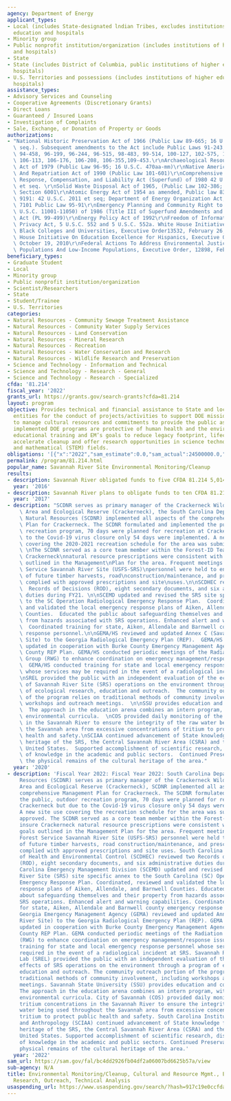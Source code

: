 ```yaml
---
agency: Department of Energy
applicant_types:
- Local (includes State-designated lndian Tribes, excludes institutions of higher
  education and hospitals
- Minority group
- Public nonprofit institution/organization (includes institutions of higher education
  and hospitals)
- State
- State (includes District of Columbia, public institutions of higher education and
  hospitals)
- U.S. Territories and possessions (includes institutions of higher education and
  hospitals)
assistance_types:
- Advisory Services and Counseling
- Cooperative Agreements (Discretionary Grants)
- Direct Loans
- Guaranteed / Insured Loans
- Investigation of Complaints
- Sale, Exchange, or Donation of Property or Goods
authorizations:
- "National Historic Preservation Act of 1966 (Public Law 89-665; 16 U.S.C. 470 et\
  \ seq.). Subsequent amendments to the Act include Public Laws 91-243, 93-54, 94-422,\
  \ 94-458, 96-199, 96-244, 96-515, 98-483, 99-514, 100-127, 102-575, 103-437, 104-333,\
  \ 106-113, 106-176, 106-208, 106-355,109-453.\r\nArchaeological Resources Protection\
  \ Act of 1979 (Public Law 96-95; 16 U.S.C. 470aa-mm)\r\nNative American Graves Protection\
  \ And Repatriation Act of 1990 (Public Law 101-601)\r\nComprehensive Environmental\
  \ Response, Compensation, and Liability Act (Superfund) of 1980 42 U.S.C. §9601\
  \ et seq. \r\nSolid Waste Disposal Act of 1965, (Public Law 102-386; 42 U.S.C 6961),\
  \ Section 6001\r\nAtomic Energy Act of 1954 as amended, Public law 83-703;Stat.\
  \ 9191: 42 U.S.C. 2011 et seq; Department of Energy Organization Act, 42 U.S.C.\
  \ 7101 Public Law 95-91\r\nEmergency Planning and Community Right to Know Act (42\
  \ U.S.C. 11001-11050) of 1986 (Title III of Superfund Amendments and Reauthorization\
  \ Act (PL 99-499)\r\nEnergy Policy Act of 1992\r\nFreedom of Information Act and\
  \ Privacy Act, 5 U.S.C. 552 and 5 U.S.C. 552a. White House Initiative On Historically\
  \ Black Colleges and Universities, Executive Order13532, February 26, 2010\r\nWhite\
  \ House Initiative On Education Excellence for Hispanics, Executive Order13555,\
  \ October 19, 2010\r\nFederal Actions To Address Environmental Justice In Minority\
  \ Populations And Low-Income Populations, Executive Order, 12898, February 11, 1994."
beneficiary_types:
- Graduate Student
- Local
- Minority group
- Public nonprofit institution/organization
- Scientist/Researchers
- State
- Student/Trainee
- U.S. Territories
categories:
- Natural Resources - Community Sewage Treatment Assistance
- Natural Resources - Community Water Supply Services
- Natural Resources - Land Conservation
- Natural Resources - Mineral Research
- Natural Resources - Recreation
- Natural Resources - Water Conservation and Research
- Natural Resources - Wildlife Research and Preservation
- Science and Technology - Information and Technical
- Science and Technology - Research - General
- Science and Technology - Research - Specialized
cfda: '81.214'
fiscal_year: '2022'
grants_url: https://grants.gov/search-grants?cfda=81.214
layout: program
objective: Provides technical and financial assistance to State and local government
  entities for the conduct of projects/activities to support DOE missions; requirements
  to manage cultural resources and commitments to provide the public assurances that
  implemented DOE programs are protective of human health and the environment and
  educational training and EM’s goals to reduce legacy footprint, lifecycle cost and
  accelerate cleanup and offer research opportunities in science technology, engineering
  and mathematical (STEM) fields.
obligations: '[{"x":"2022","sam_estimate":0.0,"sam_actual":24500000.0,"usa_spending_actual":36327186.3},{"x":"2023","sam_estimate":26506813.0,"sam_actual":0.0,"usa_spending_actual":57718670.01},{"x":"2024","sam_estimate":45000000.0,"sam_actual":0.0,"usa_spending_actual":61058807.16}]'
permalink: /program/81.214.html
popular_name: Savannah River Site Environmental Monitoring/Cleanup
results:
- description: Savannah River obligated funds to five CFDA 81.214 5,014,911.13
  year: '2016'
- description: Savannah River plans to obligate funds to ten CFDA 81.214
  year: '2017'
- description: "SCDNR serves as primary manager of the Crackerneck Wildlife Management\
    \ Area and Ecological Reserve (Crackerneck), the South Carolina Department of\
    \ Natural Resources (SCDNR) implemented all aspects of the comprehensive Management\
    \ Plan for Crackerneck. The SCDNR formulated and implemented the public, outdoor\
    \ recreation program, 70 days were planned for recreation at Crackerneck but due\
    \ to the Covid-19 virus closure only 54 days were implemented. A new site use\
    \ covering the 2020-2021 recreation schedule for the area was submitted and approved.\
    \ \nThe SCDNR served as a core team member within the Forest-ID Team to insure\
    \ Crackerneck\nnatural resource prescriptions were consistent with habitat goals\
    \ outlined in the Management\nPlan for the area. Frequent meetings with US Forest\
    \ Service Savannah River Site (USFS-SRS)\npersonnel were held to ensure implementation\
    \ of future timber harvests, road\nconstruction/maintenance, and prescribed burning\
    \ complied with approved prescriptions and site\nuses.\n\nSCDHEC reviewed two\
    \  Records of Decisions (ROD), eight secondary documents, and six administrative\
    \ duties during FY21. \n\nSCEMD updated and revised the SRS site specific annex\
    \ to the SC Operation Radiological Emergency Response Plan.  Coordinated, reviewed\
    \ and validated the local emergency response plans of Aiken, Allendale, and Barnwell\
    \ Counties.  Educated the public about safeguarding themselves and their property\
    \ from hazards associated with SRS operations. Enhanced alert and warning capabilities.\
    \  Coordinated training for state, Aiken, Allendale and Barnwell county emergency\
    \ response personnel.\n\nGEMA/HS reviewed and updated Annex C (Savannah River\
    \ Site) to the Georgia Radiological Emergency Plan (REP).  GEMA/HS reviewed and\
    \ updated in cooperation with Burke County Emergency Management Agency the Burke\
    \ County REP Plan. GEMA/HS conducted periodic meetings of the Radiation Working\
    \ Group (RWG) to enhance coordination on emergency management/response issues.\
    \  GEMA/HS conducted training for state and local emergency response personnel\
    \ whose services may be required in the event of a radiological incident at SRS.\n\
    \nSREL provided the public with an independent evaluation of the ecological effects\
    \ of Savannah River Site (SRS) operations on the environment through a program\
    \ of ecological research, education and outreach.  The community outreach portion\
    \ of the program relies on traditional methods of community involvement, including\
    \ workshops and outreach meetings.  \n\nSSU provides education and community outreach.\
    \  The approach in the education arena combines an intern program, with expanding\
    \ environmental curricula.  \nCOS provided daily monitoring of the tritium concentrations\
    \ in the Savannah River to ensure the integrity of the raw water being used throughout\
    \ the Savannah area from excessive concentrations of tritium to protect public\
    \ health and safety.\nSCIAA continued advancement of State knowledge for the cultural\
    \ heritage of the SRS, the Central Savannah River Area (CSRA) and the southeastern\
    \ United States.  Supported accomplishment of scientific research, dissemination\
    \ of knowledge in the academic and public sectors.  Continued Preservation of\
    \ the physical remains of the cultural heritage of the area."
  year: '2020'
- description: 'Fiscal Year 2022: Fiscal Year 2022: South Carolina Department of Natural
    Resources (SCDNR) serves as primary manager of the Crackerneck Wildlife Management
    Area and Ecological Reserve (Crackerneck), SCDNR implemented all aspects of the
    comprehensive Management Plan for Crackerneck. The SCDNR formulated and implemented
    the public, outdoor recreation program, 70 days were planned for recreation at
    Crackerneck but due to the Covid-19 virus closure only 54 days were implemented.
    A new site use covering the recreation schedule for the area was submitted and
    approved. The SCDNR served as a core team member within the Forest-ID Team to
    insure Crackerneck natural resource prescriptions were consistent with habitat
    goals outlined in the Management Plan for the area. Frequent meetings with US
    Forest Service Savannah River Site (USFS-SRS) personnel were held to ensure implementation
    of future timber harvests, road construction/maintenance, and prescribed burning
    complied with approved prescriptions and site uses. South Carolina Department
    of Health and Environmental Control (SCDHEC) reviewed two Records of Decisions
    (ROD), eight secondary documents, and six administrative duties during 2022. South
    Carolina Emergency Management Division (SCEMD) updated and revised the Savannah
    River Site (SRS) site specific annex to the South Carolina (SC) Operation Radiological
    Emergency Response Plan. Coordinated, reviewed and validated the local emergency
    response plans of Aiken, Allendale, and Barnwell Counties. Educated the public
    about safeguarding themselves and their property from hazards associated with
    SRS operations. Enhanced alert and warning capabilities. Coordinated training
    for state, Aiken, Allendale and Barnwell county emergency response personnel.
    Georgia Emergency Management Agency (GEMA) reviewed and updated Annex C (Savannah
    River Site) to the Georgia Radiological Emergency Plan (REP). GEMA reviewed and
    updated in cooperation with Burke County Emergency Management Agency the Burke
    County REP Plan. GEMA conducted periodic meetings of the Radiation Working Group
    (RWG) to enhance coordination on emergency management/response issues. GEMA conducted
    training for state and local emergency response personnel whose services may be
    required in the event of a radiological incident at SRS. Savannah River Ecology
    Lab (SREL) provided the public with an independent evaluation of the ecological
    effects of SRS operations on the environment through a program of ecological research,
    education and outreach. The community outreach portion of the program relies on
    traditional methods of community involvement, including workshops and outreach
    meetings. Savannah State University (SSU) provides education and community outreach.
    The approach in the education arena combines an intern program, with expanding
    environmental curricula. City of Savannah (COS) provided daily monitoring of the
    tritium concentrations in the Savannah River to ensure the integrity of the raw
    water being used throughout the Savannah area from excessive concentrations of
    tritium to protect public health and safety. South Carolina Institute of Archeology
    and Anthropology (SCIAA) continued advancement of State knowledge for the cultural
    heritage of the SRS, the Central Savannah River Area (CSRA) and the southeastern
    United States. Supported accomplishment of scientific research, dissemination
    of knowledge in the academic and public sectors. Continued Preservation of the
    physical remains of the cultural heritage of the area.'
  year: '2022'
sam_url: https://sam.gov/fal/bc4dd2926fb04df2a06007bd6625b57a/view
sub-agency: N/A
title: Environmental Monitoring/Cleanup, Cultural and Resource Mgmt., Emergency Response
  Research, Outreach, Technical Analysis
usaspending_url: https://www.usaspending.gov/search/?hash=917c19e0ccfda3978dcf8a32d4b5b87f
---
```

